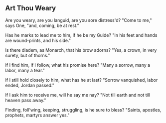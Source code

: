 ## Art Thou Weary

Are you weary, are you languid,
are you sore distress'd?
"Come to me," says One, "and, coming, 
be at rest."

Has he marks to lead me to him,
if he be my Guide?
"In his feet and hands are wound-prints, 
and his side."

Is there diadem, as Monarch,
that his brow adorns?
"Yes, a crown, in very surety,
but of thorns."

If I find him, if I follow,
what his promise here?
"Many a sorrow, many a labor,
many a tear."

If I still hold closely to him,
what has he at last?
"Sorrow vanquished, labor ended,
Jordan passed."

If I ask him to receive me,
will he say me nay?
"Not till earth and not till heaven
pass away."

Finding, foll'wing, keeping, struggling,
is he sure to bless?
"Saints, apostles, prophets, martyrs
answer yes."